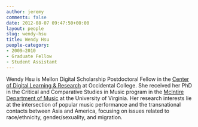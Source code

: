 ```yaml
---
author: jeremy
comments: false
date: 2012-08-07 09:47:50+00:00
layout: people
slug: wendy-hsu
title: Wendy Hsu
people-category:
- 2009–2010
- Graduate Fellow
- Student Assistant
---
```


Wendy Hsu is Mellon Digital Scholarship Postdoctoral Fellow in the [Center of Digital Learning & Research](http://college.oxy.edu/cdlr/) at Occidental College. She received her PhD in the Critical and Comparative Studies in Music program in the [McIntire Department of Music](http://artsandsciences.virginia.edu/music/) at the University of Virginia. Her research interests lie at the intersection of popular music performance and the transnational contacts between Asia and America, focusing on issues related to race/ethnicity, gender/sexuality, and migration.
